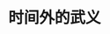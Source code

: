 ---
layout: photo_set
title: "时间外的武义"
permalink: /wuyi/
description: "如何在另一个时间里看到自己？"

photo_list:
    - url: "https://typora-picgo-bed.oss-cn-beijing.aliyuncs.com/%E6%AD%A6%E4%B9%89-1.jpg"
      name: "武义-1"

    - url: "https://typora-picgo-bed.oss-cn-beijing.aliyuncs.com/%E6%AD%A6%E4%B9%89-2.jpg"
      name: "武义-2"

    - url: "https://typora-picgo-bed.oss-cn-beijing.aliyuncs.com/%E6%AD%A6%E4%B9%89-3.jpg"
      name: "武义-3"

    - url: "https://typora-picgo-bed.oss-cn-beijing.aliyuncs.com/%E6%AD%A6%E4%B9%89-4.jpg"
      name: "武义-4"

    - url: "https://typora-picgo-bed.oss-cn-beijing.aliyuncs.com/%E6%AD%A6%E4%B9%89-5.jpg"
      name: "武义-5"

    - url: "https://typora-picgo-bed.oss-cn-beijing.aliyuncs.com/%E6%AD%A6%E4%B9%89-6.jpg"
      name: "武义-6"
    
    - url: "https://typora-picgo-bed.oss-cn-beijing.aliyuncs.com/%E6%AD%A6%E4%B9%89-7.jpg"
      name: 武义-7"
---